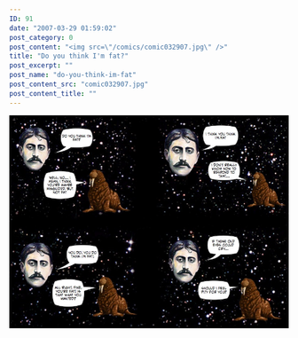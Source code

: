```yaml
---
ID: 91
date: "2007-03-29 01:59:02"
post_category: 0
post_content: "<img src=\"/comics/comic032907.jpg\" />"
title: "Do you think I'm fat?"
post_excerpt: ""
post_name: "do-you-think-im-fat"
post_content_src: "comic032907.jpg"
post_content_title: ""
---
```



[![](/comics-hi-res/comic032907.jpg)](/comics-hi-res/comic032907.jpg)
